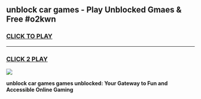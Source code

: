 
## unblock car games - Play Unblocked Gmaes & Free #o2kwn
<h3>
<a href="https://news.freeplayer.one?title=unblock_car_games&ref=03M">CLICK TO PLAY</a></h3>
<hr>

<h3>
<a href="https://news.freeplayer.one?title=unblock_car_games&ref=03M">CLICK 2 PLAY</a>
  
</h3>

<a href="https://news.freeplayer.one?title=unblock_car_games&ref=03M"><img src="https://clearcache.store/games.png"></a>


**unblock car games games unblocked: Your Gateway to Fun and Accessible Online Gaming**
